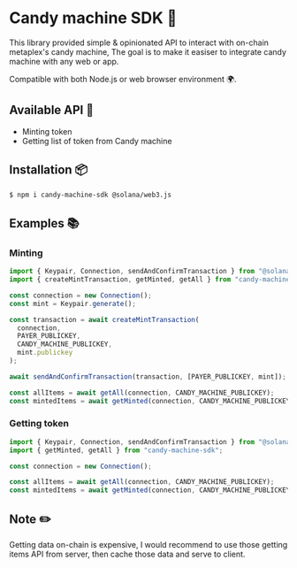 # Candy machine SDK 🍭

This library provided simple & opinionated API to interact with on-chain metaplex's candy machine, The goal is to make it easiser to integrate candy machine with any web or app.

Compatible with both Node.js or web browser environment 🌍.

## Available API 📔

- Minting token
- Getting list of token from Candy machine

## Installation 📦

```sh
$ npm i candy-machine-sdk @solana/web3.js
```

## Examples 📚

### Minting

```typescript
import { Keypair, Connection, sendAndConfirmTransaction } from "@solana/web3.js";
import { createMintTransaction, getMinted, getAll } from "candy-machine-sdk";

const connection = new Connection();
const mint = Keypair.generate();

const transaction = await createMintTransaction(
  connection,
  PAYER_PUBLICKEY,
  CANDY_MACHINE_PUBLICKEY,
  mint.publickey
);

await sendAndConfirmTransaction(transaction, [PAYER_PUBLICKEY, mint]);

const allItems = await getAll(connection, CANDY_MACHINE_PUBLICKEY);
const mintedItems = await getMinted(connection, CANDY_MACHINE_PUBLICKEY);
```

### Getting token

```typescript
import { Keypair, Connection, sendAndConfirmTransaction } from "@solana/web3.js";
import { getMinted, getAll } from "candy-machine-sdk";

const connection = new Connection();

const allItems = await getAll(connection, CANDY_MACHINE_PUBLICKEY);
const mintedItems = await getMinted(connection, CANDY_MACHINE_PUBLICKEY);
```

## Note ✏️

Getting data on-chain is expensive, I would recommend to use those getting items API from server, then cache those data and serve to client.
